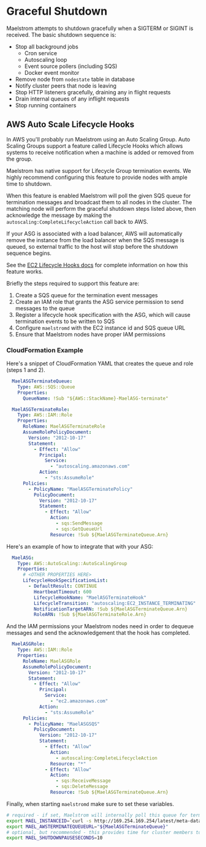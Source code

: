 
# Graceful Shutdown

Maelstrom attempts to shutdown gracefully when a SIGTERM or SIGINT is received.
The basic shutdown sequence is:

* Stop all background jobs
    * Cron service
    * Autoscaling loop
    * Event source pollers (including SQS)
    * Docker event monitor
* Remove node from `nodestate` table in database
* Notify cluster peers that node is leaving
* Stop HTTP listeners gracefully, draining any in flight requests
* Drain internal queues of any inflight requests
* Stop running containers

## AWS Auto Scale Lifecycle Hooks

In AWS you'll probably run Maelstrom using an Auto Scaling Group.
Auto Scaling Groups support a feature called Lifecycle Hooks which 
allows systems to receive notification when a machine is added or 
removed from the group.

Maelstrom has native support for Lifecycle Group termination events.
We highly recommend configuring this feature to provide nodes with
ample time to shutdown.

When this feature is enabled Maelstrom will poll the given SQS queue for
termination messages and broadcast them to all nodes in the cluster. The
matching node will perform the graceful shutdown steps listed above, then
acknowledge the message by making the `autoscaling:CompleteLifecycleAction`
call back to AWS.

If your ASG is associated with a load balancer, AWS will automatically remove
the instance from the load balancer when the SQS message is queued, so external
traffic to the host will stop before the shutdown sequence begins.

See the [EC2 Lifecycle Hooks docs](https://docs.aws.amazon.com/autoscaling/ec2/userguide/lifecycle-hooks.html)
for complete information on how this feature works.

Briefly the steps required to support this feature are:

1. Create a SQS queue for the termination event messages
2. Create an IAM role that grants the ASG service permission to send messages to the queue
3. Register a lifecycle hook specification with the ASG, which will cause termination events to be written to SQS
4. Configure `maelstromd` with the EC2 instance id and SQS queue URL
5. Ensure that Maelstrom nodes have proper IAM permissions

### CloudFormation Example

Here's a snippet of CloudFormation YAML that creates the queue and role (steps 1 and 2).

```yaml
  MaelASGTerminateQueue:
    Type: AWS::SQS::Queue
    Properties:
      QueueName: !Sub "${AWS::StackName}-MaelASG-terminate"

  MaelASGTerminateRole:
    Type: AWS::IAM::Role
    Properties:
      RoleName: MaelASGTerminateRole
      AssumeRolePolicyDocument:
        Version: "2012-10-17"
        Statement:
          - Effect: "Allow"
            Principal:
              Service:
                - "autoscaling.amazonaws.com"
            Action:
              - "sts:AssumeRole"
      Policies:
        - PolicyName: "MaelASGTerminatePolicy"
          PolicyDocument:
            Version: "2012-10-17"
            Statement:
              - Effect: "Allow"
                Action:
                  - sqs:SendMessage
                  - sqs:GetQueueUrl
                Resource: !Sub ${MaelASGTerminateQueue.Arn}
```

Here's an example of how to integrate that with your ASG:

```yaml
  MaelASG:
    Type: AWS::AutoScaling::AutoScalingGroup
    Properties:
      # <OTHER PROPERTIES HERE>
      LifecycleHookSpecificationList:
        - DefaultResult: CONTINUE
          HeartbeatTimeout: 600
          LifecycleHookName: "MaelASGTerminateHook"
          LifecycleTransition: "autoscaling:EC2_INSTANCE_TERMINATING"
          NotificationTargetARN: !Sub ${MaelASGTerminateQueue.Arn}
          RoleARN: !Sub ${MaelASGTerminateRole.Arn}
```

And the IAM permissions your Maelstrom nodes need in order to dequeue messages
and send the acknowledgement that the hook has completed.

```yaml
  MaelASGRole:
    Type: AWS::IAM::Role
    Properties:
      RoleName: MaelASGRole
      AssumeRolePolicyDocument:
        Version: "2012-10-17"
        Statement:
          - Effect: "Allow"
            Principal:
              Service:
                - "ec2.amazonaws.com"
            Action:
              - "sts:AssumeRole"
      Policies:
        - PolicyName: "MaelASGSQS"
          PolicyDocument:
            Version: "2012-10-17"
            Statement:
              - Effect: "Allow"
                Action:
                  - autoscaling:CompleteLifecycleAction
                Resource: "*"
              - Effect: "Allow"
                Action:
                  - sqs:ReceiveMessage
                  - sqs:DeleteMessage
                Resource: !Sub ${MaelASGTerminateQueue.Arn}
```

Finally, when starting `maelstromd` make sure to set these variables.

```bash
# required - if set, Maelstrom will internally poll this queue for termination messages
export MAEL_INSTANCEID=`curl -s http://169.254.169.254/latest/meta-data/instance-id`
export MAEL_AWSTERMINATEQUEUEURL="${MaelASGTerminateQueue}"
# optional, but recommended - this provides time for cluster members to notify each other
export MAEL_SHUTDOWNPAUSESECONDS=10
```
